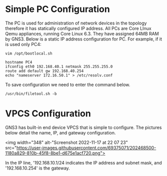 # Simple PC Configuration

The PC is used for administration of network devices in the topology therefore it has statically configured IP address. All PCs are Core LInux Qemu appliances, running Core Linux 6.3. They have assigned 64MB RAM by GNS3. Below is a static IP address configuration for PC. For example, if it is used only PC4:

```console
vim /opt/bootlocal.sh

hostname PC4
ifconfig eth0 192.168.40.1 netmask 255.255.255.0
route add default gw 192.168.40.254
echo "nameserver 172.16.50.1" > /etc/resolv.conf
```

To save configuration we need to enter the command below.

```console
/usr/bin/filetool.sh -b
```

# VPCS Configuration

GNS3 has built-in end device VPCS that is simple to configure. The pictures below detail the name, IP, and gateway configuration.

<img width="348" alt-"Screenshot 2022-11-17 at 22 07 23" src="https://user-images.githubusercontent.com/69375071/202468500-1180a829-810b-45f8-8be1-d675e1acf720.png">

In the IP line, '192.168.10.1/24 indicates the IP address and subnet mask, and '192.168.10.254' is the gateway.

<ima width="772" alt="Screenshot 2022-11-17 at 22 07 37" src="https://user-images.githubusercontent.com/69375071/202468542-79819814-868b-456-a307-268aa6fda249.png">
  

